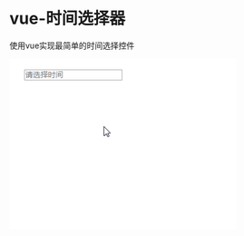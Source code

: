 # vue-时间选择器

使用vue实现最简单的时间选择控件

![img](https://github.com/summer326717/Blog/blob/master/select_y_m.gif)

